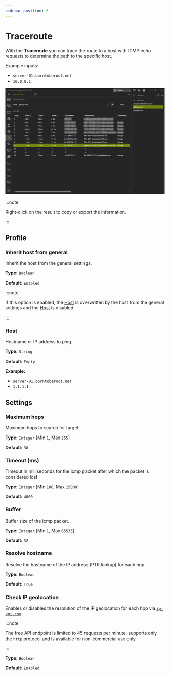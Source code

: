 ```yaml
---
sidebar_position: 6
---
```


# Traceroute

With the **Traceroute** you can trace the route to a host with ICMP echo requests to determine the path to the specific host.

Example inputs:

- `server-01.borntoberoot.net`
- `10.0.0.1`

![Traceroute](./img/traceroute.png)

:::note

Right-click on the result to copy or export the information.

:::

## Profile

### Inherit host from general

Inherit the host from the general settings.

**Type:** `Boolean`

**Default:** `Enabled`

:::note

If this option is enabled, the [Host](#host) is overwritten by the host from the general settings and the [Host](#host) is disabled.

:::

### Host

Hostname or IP address to ping.

**Type:** `String`

**Default:** `Empty`

**Example:**

- `server-01.borntoberoot.net`
- `1.1.1.1`

## Settings

### Maximum hops

Maximum hops to search for target.

**Type:** `Integer` [Min `1`, Max `255`]

**Default:** `30`

### Timeout (ms)

Timeout in milliseconds for the icmp packet after which the packet is considered lost.

**Type:** `Integer` [Min `100`, Max `15000`]

**Default:** `4000`

### Buffer

Buffer size of the icmp packet.

**Type:** `Integer` [Min `1`, Max `65535`]

**Default:** `32`

### Resolve hostname

Resolve the hostname of the IP address (PTR lookup) for each hop.

**Type:** `Boolean`

**Default:** `True`

### Check IP geolocation

Enables or disables the resolution of the IP geolocation for each hop via [`ip-api.com`](https://ip-api.com/).

:::note

The free API endpoint is limited to 45 requests per minute, supports only the `http` protocol and is available for non-commercial use only.

:::

**Type:** `Boolean`

**Default:** `Enabled`

